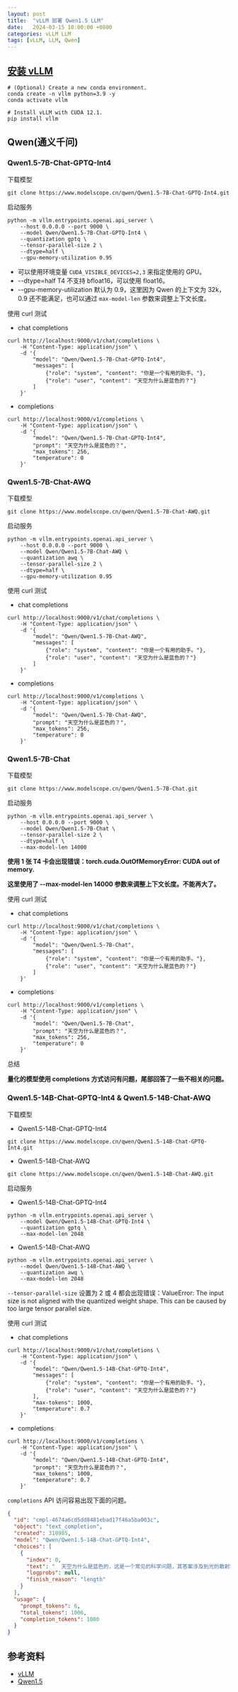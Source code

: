 ```yaml
---
layout: post
title:  "vLLM 部署 Qwen1.5 LLM"
date:   2024-03-15 10:00:00 +0800
categories: vLLM LLM
tags: [vLLM, LLM, Qwen]
---
```


## [安装 vLLM](https://docs.vllm.ai/en/latest/getting_started/installation.html)
    
```shell
# (Optional) Create a new conda environment.
conda create -n vllm python=3.9 -y
conda activate vllm

# Install vLLM with CUDA 12.1.
pip install vllm
```

## Qwen(通义千问)

### Qwen1.5-7B-Chat-GPTQ-Int4

下载模型

```shell
git clone https://www.modelscope.cn/qwen/Qwen1.5-7B-Chat-GPTQ-Int4.git
```

启动服务

```shell
python -m vllm.entrypoints.openai.api_server \
    --host 0.0.0.0 --port 9000 \
    --model Qwen/Qwen1.5-7B-Chat-GPTQ-Int4 \
    --quantization gptq \
    --tensor-parallel-size 2 \
    --dtype=half \
    --gpu-memory-utilization 0.95
```
- 可以使用环境变量 `CUDA_VISIBLE_DEVICES=2,3` 来指定使用的 GPU。
- --dtype=half T4 不支持 bfloat16，可以使用 float16。
- --gpu-memory-utilization 默认为 0.9，这里因为 Qwen 的上下文为 32k，0.9 还不能满足，也可以通过 `max-model-len` 参数来调整上下文长度。

使用 curl 测试

- chat completions
```shell
curl http://localhost:9000/v1/chat/completions \
    -H "Content-Type: application/json" \
    -d '{
        "model": "Qwen/Qwen1.5-7B-Chat-GPTQ-Int4",
        "messages": [
            {"role": "system", "content": "你是一个有用的助手。"},
            {"role": "user", "content": "天空为什么是蓝色的？"}
        ]
    }'
```

- completions
```shell
curl http://localhost:9000/v1/completions \
    -H "Content-Type: application/json" \
    -d '{
        "model": "Qwen/Qwen1.5-7B-Chat-GPTQ-Int4",
        "prompt": "天空为什么是蓝色的？",
        "max_tokens": 256,
        "temperature": 0
    }'
```

### Qwen1.5-7B-Chat-AWQ

下载模型

```shell
git clone https://www.modelscope.cn/qwen/Qwen1.5-7B-Chat-AWQ.git
```

启动服务

```shell
python -m vllm.entrypoints.openai.api_server \
    --host 0.0.0.0 --port 9000 \
    --model Qwen/Qwen1.5-7B-Chat-AWQ \
    --quantization awq \
    --tensor-parallel-size 2 \
    --dtype=half \
    --gpu-memory-utilization 0.95
```

使用 curl 测试

- chat completions
```shell
curl http://localhost:9000/v1/chat/completions \
    -H "Content-Type: application/json" \
    -d '{
        "model": "Qwen/Qwen1.5-7B-Chat-AWQ",
        "messages": [
            {"role": "system", "content": "你是一个有用的助手。"},
            {"role": "user", "content": "天空为什么是蓝色的？"}
        ]
    }'
```

- completions
```shell
curl http://localhost:9000/v1/completions \
    -H "Content-Type: application/json" \
    -d '{
        "model": "Qwen/Qwen1.5-7B-Chat-AWQ",
        "prompt": "天空为什么是蓝色的？",
        "max_tokens": 256,
        "temperature": 0
    }'
```

### Qwen1.5-7B-Chat

下载模型

```shell
git clone https://www.modelscope.cn/qwen/Qwen1.5-7B-Chat.git
```

启动服务

```shell
python -m vllm.entrypoints.openai.api_server \
    --host 0.0.0.0 --port 9000 \
    --model Qwen/Qwen1.5-7B-Chat \
    --tensor-parallel-size 2 \
    --dtype=half \
    --max-model-len 14000
```

**使用 1 张 T4 卡会出现错误：torch.cuda.OutOfMemoryError: CUDA out of memory.**

**这里使用了 --max-model-len 14000 参数来调整上下文长度。不能再大了。**

使用 curl 测试

- chat completions
```shell
curl http://localhost:9000/v1/chat/completions \
    -H "Content-Type: application/json" \
    -d '{
        "model": "Qwen/Qwen1.5-7B-Chat",
        "messages": [
            {"role": "system", "content": "你是一个有用的助手。"},
            {"role": "user", "content": "天空为什么是蓝色的？"}
        ]
    }'
```

- completions
```shell
curl http://localhost:9000/v1/completions \
    -H "Content-Type: application/json" \
    -d '{
        "model": "Qwen/Qwen1.5-7B-Chat",
        "prompt": "天空为什么是蓝色的？",
        "max_tokens": 256,
        "temperature": 0
    }'
```

总结

**量化的模型使用 completions 方式访问有问题，尾部回答了一些不相关的问题。**

### Qwen1.5-14B-Chat-GPTQ-Int4 & Qwen1.5-14B-Chat-AWQ

下载模型

- Qwen1.5-14B-Chat-GPTQ-Int4
```shell
git clone https://www.modelscope.cn/qwen/Qwen1.5-14B-Chat-GPTQ-Int4.git
```

- Qwen1.5-14B-Chat-AWQ
```shell
git clone https://www.modelscope.cn/qwen/Qwen1.5-14B-Chat-AWQ.git
```


启动服务

- Qwen1.5-14B-Chat-GPTQ-Int4
```shell
python -m vllm.entrypoints.openai.api_server \
    --model Qwen/Qwen1.5-14B-Chat-GPTQ-Int4 \
    --quantization gptq \
    --max-model-len 2048
```

- Qwen1.5-14B-Chat-AWQ
```shell
python -m vllm.entrypoints.openai.api_server \
    --model Qwen/Qwen1.5-14B-Chat-AWQ \
    --quantization awq \
    --max-model-len 2048
```

`--tensor-parallel-size` 设置为 2 或 4 都会出现错误：ValueError: The input size is not aligned with the quantized weight shape. This can be caused by too large tensor parallel size.


使用 curl 测试

- chat completions
```shell
curl http://localhost:9000/v1/chat/completions \
    -H "Content-Type: application/json" \
    -d '{
        "model": "Qwen/Qwen1.5-14B-Chat-GPTQ-Int4",
        "messages": [
            {"role": "system", "content": "你是一个有用的助手。"},
            {"role": "user", "content": "天空为什么是蓝色的？"}
        ],
        "max-tokens": 1000,
        "temperature": 0.7
    }'
```

- completions
```shell
curl http://localhost:9000/v1/completions \
    -H "Content-Type: application/json" \
    -d '{
        "model": "Qwen/Qwen1.5-14B-Chat-GPTQ-Int4",
        "prompt": "天空为什么是蓝色的？",
        "max_tokens": 1000,
        "temperature": 0.7
    }'
```

`completions` API 访问容易出现下面的问题。
```json
{
  "id": "cmpl-4674a6cd5dd8481ebad17f46a5ba003c",
  "object": "text_completion",
  "created": 318985,
  "model": "Qwen/Qwen1.5-14B-Chat-GPTQ-Int4",
  "choices": [
    {
      "index": 0,
      "text": "  天空为什么是蓝色的，这是一个常见的科学问题，其答案涉及到光的散射和大气的组成。以下是一个详细的解释：\n\n1. 光的散射：当太阳光照射到地球的大气层时，光线会与大气中的气体分子（主要是氮气和氧气）以及气溶胶粒子相互作用。在这个过程中，不同颜色的光散射的程度不同。光是由各种颜色的光波组成的，包括红、橙、黄、绿、蓝、靛、紫。短波长的光，如蓝光和紫光，散射得比长波长的光，如红光和黄光，更为强烈。\n\n2. 波长短的光更容易被散射：因为蓝光的波长比红光短，所以在大气中遇到气体分子时，蓝光更容易偏离原来的直线路径并四散开来。红光的波长较长，散射的程度相对较小，所以大部分红光能够直接到达地面。\n\n3. 大气层对短波长光的过滤：由于蓝光被散射得更多，大气层实际上起到了一个过滤器的作用，使得到达地面的光中蓝光成分更占优势。白天，太阳光中的蓝光和紫光被散射到各个方向，使得我们从地面上看去，天空呈现蓝色。\n\n4. 日落和日出时的天空颜色：在日出和日落时，太阳光穿过更长的大气路径，更多的蓝光和紫光被散射掉，红光和其他长波长的光则更容易到达地面，因此天空呈现出橙红色或者粉红色的色调。\n\n总之，天空之所以呈现蓝色，是由于太阳光中的蓝光在大气层中的散射效应，而其他颜色的光则被相对较少地散射或直接到达地面。\n\n\n\n\n\n\n\n\n\n\n\n\n\n\n\n\n\n\n\n\n\n\n\n\n\n\n\n\n\n\n\n\n\n\n\n\n\n\n\n\n\n\n\n\n\n\n\n\n\n\n\n\n\n\n\n\n\n\n\n\n\n\n\n\n\n\n\n\n\n\n\n\n\n\n\n\n\n\n\n\n\n\n\n\n\n\n\n\n\n\n\n\n\n\n\n\n\n\n\n\n\n\n\n\n\n\n\n\n\n\n\n\n\n\n\n\n\n\n\n\n\n\n\n\n\n\n\n\n\n\n\n\n\n\n\n\n\n\n\n\n\n\n\n\n\n\n\n\n\n\n\n\n\n\n\n\n\n\n\n\n\n\n\n\n\n\n\n\n\n\n\n\n\n\n\n\n\n\n\n\n\n\n\n\n\n\n\n\n\n\n\n\n\n\n\n\n\n\n\n\n\n\n\n\n\n\n\n\n\n\n\n\n\n\n\n\n\n\n\n\n\n\n\n\n\n\n\n\n\n\n\n\n\n\n\n\n\n\n\n\n\n\n\n\n\n\n\n\n\n\n\n\n\n\n\n\n\n\n\n\n\n\n\n\n\n\n\n\n\n\n\n\n\n\n\n\n\n\n\n\n\n\n\n\n\n\n\n\n\n\n\n\n\n\n\n\n\n\n\n\n\n",
      "logprobs": null,
      "finish_reason": "length"
    }
  ],
  "usage": {
    "prompt_tokens": 6,
    "total_tokens": 1006,
    "completion_tokens": 1000
  }
}
```

## 参考资料
- [vLLM](https://github.com/vllm-project/vllm)
- [Qwen1.5](https://github.com/QwenLM/Qwen1.5)
